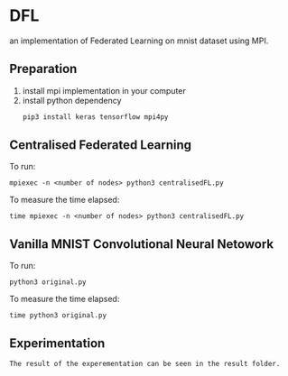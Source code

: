 # DFL
an implementation of Federated Learning on mnist dataset using MPI. 

## Preparation
1. install mpi implementation in your computer
2. install python dependency
    ```bash
    pip3 install keras tensorflow mpi4py
    ```
    
## Centralised Federated Learning

To run:
```
mpiexec -n <number of nodes> python3 centralisedFL.py
```

To measure the time elapsed:
```
time mpiexec -n <number of nodes> python3 centralisedFL.py
```


## Vanilla MNIST Convolutional Neural Netowork

To run:
```
python3 original.py
```

To measure the time elapsed:
```
time python3 original.py
```

## Experimentation
    The result of the experementation can be seen in the result folder.
